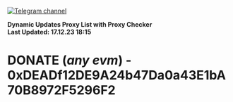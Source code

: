 [![Telegram channel](https://img.shields.io/endpoint?url=https://runkit.io/damiankrawczyk/telegram-badge/branches/master?url=https://t.me/n4z4v0d)](https://t.me/n4z4v0d) 

**Dynamic Updates Proxy List with Proxy Checker**  
**Last Updated: 17.12.23 18:15**

# DONATE (_any evm_) - 0xDEADf12DE9A24b47Da0a43E1bA70B8972F5296F2
